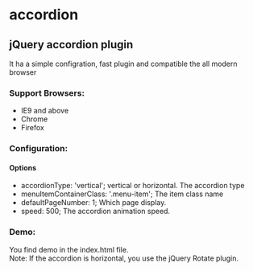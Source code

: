 accordion
=========
<h2>jQuery accordion plugin</h2>
<p>It ha a simple configration, fast plugin and compatible the all modern browser</p>

<div>
<h3>
  Support Browsers:
</h3>
<ul>
  <li>IE9 and above</li>
  <li>Chrome</li>
  <li>Firefox</li>
</ul>
</div>

<div>
<h3>
  Configuration:
</h3>
  <p>
    <h4>Options</h4>
    <ul>
      <li>
        accordionType: 'vertical'; vertical or horizontal. The accordion type 
      </li>
      <li>
        menuItemContainerClass: '.menu-item'; The item class name
      </li>
      <li>
        defaultPageNumber: 1; Which page display.
      </li>
      <li>
        speed: 500; The accordion animation speed.
      </li>
    </ul>
  </p>
</div>

<div>
<h3>
  Demo:
</h3>
<p>
  You find demo in the index.html file.<br/>
  Note: If the accordion is horizontal, you use the jQuery Rotate plugin.
</p>
</div>
